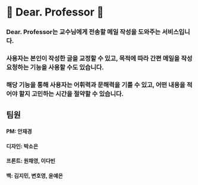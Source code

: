# 📓 Dear. Professor 📓

### Dear. Professor는 교수님에게 전송할 메일 작성을 도와주는 서비스입니다. 
### 사용자는 본인이 작성한 글을 교정할 수 있고, 목적에 따라 간편 메일을 작성 요청하는 기능을 사용할 수도 있습니다. 
### 해당 기능을 통해 사용자는 어휘력과 문해력을 기를 수 있고, 어떤 내용을 적어야 할지 고민하는 시간을 절약할 수 있습니다.


## 팀원
#### PM: 안재경
#### 디자인: 박소은
#### 프론트: 원채영, 이다빈
#### 백: 김지민, 변호영, 윤예은

